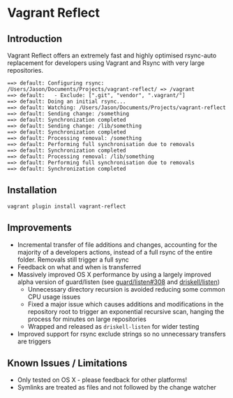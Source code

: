# Vagrant Reflect

## Introduction

Vagrant Reflect offers an extremely fast and highly optimised rsync-auto replacement for developers using Vagrant and Rsync with very large repositories.

```
==> default: Configuring rsync: /Users/Jason/Documents/Projects/vagrant-reflect/ => /vagrant
==> default:   - Exclude: [".git", "vendor", ".vagrant/"]
==> default: Doing an initial rsync...
==> default: Watching: /Users/Jason/Documents/Projects/vagrant-reflect
==> default: Sending change: /something
==> default: Synchronization completed
==> default: Sending change: /lib/something
==> default: Synchronization completed
==> default: Processing removal: /something
==> default: Performing full synchronisation due to removals
==> default: Synchronization completed
==> default: Processing removal: /lib/something
==> default: Performing full synchronisation due to removals
==> default: Synchronization completed
```

## Installation

    vagrant plugin install vagrant-reflect

## Improvements

* Incremental transfer of file additions and changes, accounting for the majority of a developers actions, instead of a full rsync of the entire folder. Removals still trigger a full sync
* Feedback on what and when is transferred
* Massively improved OS X performance by using a largely improved alpha version of guard/listen (see [guard/listen#308](https://github.com/guard/listen/pull/308) and [driskell/listen](https://github.com/driskell/listen/tree/v3_rework_record_logic))
  * Unnecessary directory recursion is avoided reducing some common CPU usage issues
  * Fixed a major issue which causes additions and modifications in the repository root to trigger an exponential recursive scan, hanging the process for minutes on large repositories
  * Wrapped and released as `driskell-listen` for wider testing
* Improved support for rsync exclude strings so no unnecessary transfers are triggers

## Known Issues / Limitations

* Only tested on OS X - please feedback for other platforms!
* Symlinks are treated as files and not followed by the change watcher
